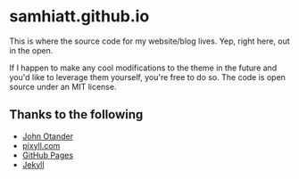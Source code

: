 # samhiatt.github.io

This is where the source code for my website/blog lives. Yep, right here, out in the open.  

If I happen to make any cool modifications to the theme in the future and you'd like to leverage them yourself, you're free to do so. The code is open source under an MIT license.

## Thanks to the following
* [John Otander](http://johnotander.com/)
* [pixyll.com](http://www.pixyll.com)
* [GitHub Pages](https://pages.github.com)
* [Jekyll](http://jekyllrb.com)
